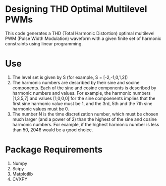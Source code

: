 # Designing THD Optimal Multilevel PWMs 

This code generates a THD (Total Harmonic Distortion) optimal multilevel PWM (Pulse Width Modulation) waveform with a given finite set of harmonic constraints using 
linear programming.

# Use
1) The level set is given by S (for example, S = [-2,-1,0,1,2])
2) The harmonic numbers are described by their sine and socine components. Each of the sine and cosine components is described by 
harmonic numbers and values. For example, the harmonic numbers [1,3,5,7] and values [1,0,0,0] for the sine compoenents implies that the 
first sine harmonic value must be 1, and the 3rd, 5th and the 7th sine harmonic values must be 0. 
3) The number N is the time discretization number, which must be chosen much larger (and a power of 2) than the highest of the sine and cosine harmonic numbers. 
For example, if the highest harmonic number is less than 50, 2048 would be a good choice. 

# Package Requirements
1) Numpy 
2) Scipy
3) Matplotlib
4) CVXPY
